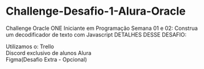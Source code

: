 # Challenge-Desafio-1-Alura-Oracle
Challenge Oracle ONE Iniciante em Programação Semana 01 e 02: Construa um decodificador de texto com Javascript
DETALHES DESSE DESAFIO:

Utilizamos o:
Trello  
Discord exclusivo de alunos Alura  
Figma(Desafio Extra - Opcional)  

